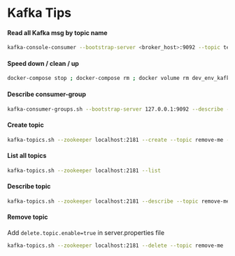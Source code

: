 # Kafka Tips

#### Read all Kafka msg by topic name
````bash
kafka-console-consumer --bootstrap-server <broker_host>:9092 --topic test --from-beginning
````

#### Speed down / clean / up
````bash
docker-compose stop ; docker-compose rm ; docker volume rm dev_env_kafka_data ; docker volume rm dev_env_zoo_log_data ; docker volume rm dev_env_zoo_data; docker-compose up -d --build
````

#### Describe consumer-group
````bash
kafka-consumer-groups.sh --bootstrap-server 127.0.0.1:9092 --describe --group test-consumer-group
````

#### Create topic
````bash
kafka-topics.sh --zookeeper localhost:2181 --create --topic remove-me --partitions 1 --replication-factor 1
````

#### List all topics
````bash
kafka-topics.sh --zookeeper localhost:2181 --list
````

#### Describe topic
```bash
kafka-topics.sh --zookeeper localhost:2181 --describe --topic remove-me
```

#### Remove topic 
Add ``delete.topic.enable=true`` in server.properties file
````bash
kafka-topics.sh --zookeeper localhost:2181 --delete --topic remove-me
````
